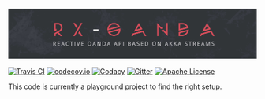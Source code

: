 ![banner](banner.jpg)

[![Travis CI](https://img.shields.io/travis/MartinSeeler/rx-oanda/develop.svg?style=flat-square)](https://travis-ci.org/MartinSeeler/rx-oanda)
[![codecov.io](https://img.shields.io/codecov/c/github/MartinSeeler/rx-oanda/develop.svg?style=flat-square)](http://codecov.io/github/MartinSeeler/rx-oanda?branch=develop)
[![Codacy](https://img.shields.io/codacy/c89774a5765442a4922c131cc5c37652.svg?style=flat-square)](https://www.codacy.com/app/MartinSeeler/rx-oanda)
[![Gitter](https://img.shields.io/badge/gitter-Join_Chat-1dce73.svg?style=flat-square)](https://gitter.im/MartinSeeler/rx-oanda)
[![Apache License](https://img.shields.io/badge/license-APACHE_2-green.svg?style=flat-square)](https://www.apache.org/licenses/LICENSE-2.0)


This code is currently a playground project to find the right setup.
